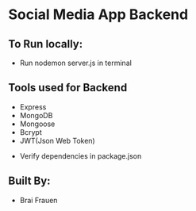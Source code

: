 # Social Media App Backend 

## To Run locally:

- Run nodemon server.js in terminal

## Tools used for Backend 
- Express
- MongoDB
- Mongoose
- Bcrypt
- JWT(Json Web Token)
* Verify dependencies in package.json

## Built By:
- Brai Frauen